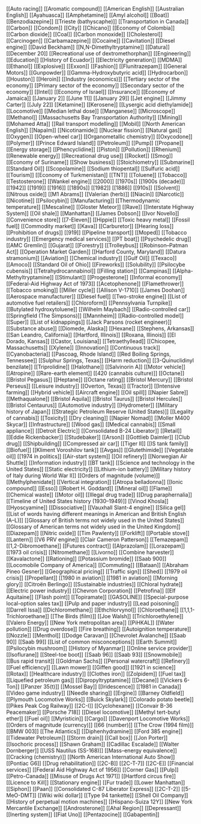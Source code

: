 [[Auto racing]]
[[Aromatic compound]]
[[American English]]
[[Australian English]]
[[Ayahuasca]]
[[Amphetamine]]
[[Amyl alcohol]]
[[Boat]]
[[Benzodiazepine]]
[[Trieste (bathyscaphe)]]
[[Transportation in Canada]]
[[Carbon]]
[[Condom]]
[[City]]
[[Chicano]]
[[Economy of Colombia]]
[[Carbon dioxide]]
[[Coal]]
[[Carbon monoxide]]
[[Cholesterol]]
[[Carcinogen]]
[[Carbamazepine]]
[[Cocaine]]
[[Cavitation]]
[[Diesel engine]]
[[David Beckham]]
[[N,N-Dimethyltryptamine]]
[[Datura]]
[[December 20]]
[[Recreational use of dextromethorphan]]
[[Engineering]]
[[Education]]
[[History of Ecuador]]
[[Electricity generation]]
[[MDMA]]
[[Ethanol]]
[[Explosive]]
[[Exxon]]
[[Fashion]]
[[Flunitrazepam]]
[[General Motors]]
[[Gunpowder]]
[[Gamma-Hydroxybutyric acid]]
[[Hydrocarbon]]
[[Houston]]
[[Heroin]]
[[Industry (economics)]]
[[Tertiary sector of the economy]]
[[Primary sector of the economy]]
[[Secondary sector of the economy]]
[[Intel]]
[[Economy of Israel]]
[[Insurance]]
[[Economy of Jamaica]]
[[January 2]]
[[June 11]]
[[January 29]]
[[Jet engine]]
[[Jimmy Carter]]
[[July 22]]
[[Ketamine]]
[[Kerosene]]
[[Lysergic acid diethylamide]]
[[Locomotive]]
[[Median lethal dose]]
[[Manganese]]
[[Microscope]]
[[Methanol]]
[[Massachusetts Bay Transportation Authority]]
[[Mining]]
[[Mohamed Atta]]
[[Rail transport modelling]]
[[Mobil]]
[[North American English]]
[[Napalm]]
[[Nicotinamide]]
[[Nuclear fission]]
[[Natural gas]]
[[Oxygen]]
[[Open-wheel car]]
[[Organometallic chemistry]]
[[Oxycodone]]
[[Polymer]]
[[Prince Edward Island]]
[[Petroleum]]
[[Pump]]
[[Propane]]
[[Energy storage]]
[[Phencyclidine]]
[[Piston]]
[[Pollution]]
[[Rhenium]]
[[Renewable energy]]
[[Recreational drug use]]
[[Rocket]]
[[Smog]]
[[Economy of Suriname]]
[[Show business]]
[[Stoichiometry]]
[[Submarine]]
[[Standard Oil]]
[[Scopolamine]]
[[Sodium thiopental]]
[[Sulfuric acid]]
[[Tourism]]
[[Economy of Turkmenistan]]
[[TNT]]
[[Toluene]]
[[Tobacco]]
[[Testosterone]]
[[Wankel engine]]
[[2000]]
[[1970s]]
[[1900s (decade)]]
[[1942]]
[[1919]]
[[1916]]
[[1890s]]
[[1982]]
[[1886]]
[[910s]]
[[Solvent]]
[[Nitrous oxide]]
[[M1 Abrams]]
[[Valerian (herb)]]
[[Niacin]]
[[Narcotic]]
[[Nicotine]]
[[Psilocybin]]
[[Manufacturing]]
[[Thermodynamic temperature]]
[[Mescaline]]
[[Gloster Meteor]]
[[Rave]]
[[Interstate Highway System]]
[[Oil shale]]
[[Manhattan]]
[[James Dobson]]
[[Ivor Novello]]
[[Convenience store]]
[[7-Eleven]]
[[Hippie]]
[[Toxic heavy metal]]
[[Fossil fuel]]
[[Commodity market]]
[[Kava]]
[[Carburetor]]
[[Hearing loss]]
[[Prohibition of drugs]]
[[919]]
[[Pipeline transport]]
[[Moped]]
[[Tobacco industry]]
[[Emergency medical services]]
[[PT boat]]
[[Psychedelic drug]]
[[AMC Gremlin]]
[[Gujarat]]
[[Forestry]]
[[Trolleybus]]
[[Robinson–Patman Act]]
[[Operation Market Garden]]
[[Harford County, Maryland]]
[[Datura stramonium]]
[[Aviation]]
[[Chemical industry]]
[[Gulf Oil]]
[[Texaco]]
[[Amoco]]
[[Standard Oil of Ohio]]
[[Fireworks]]
[[Solubility]]
[[Psilocybe cubensis]]
[[Tetrahydrocannabinol]]
[[Filling station]]
[[Campinas]]
[[Alpha-Methyltryptamine]]
[[Stimulant]]
[[Progesterone]]
[[Informal economy]]
[[Federal-Aid Highway Act of 1973]]
[[Acetophenone]]
[[Flamethrower]]
[[Tobacco smoking]]
[[Miller cycle]]
[[Allison V-1710]]
[[James Doohan]]
[[Aerospace manufacturer]]
[[Diesel fuel]]
[[Two-stroke engine]]
[[List of automotive fuel retailers]]
[[Chloroform]]
[[Pennsylvania Turnpike]]
[[Butylated hydroxytoluene]]
[[Wilhelm Maybach]]
[[Radio-controlled car]]
[[Springfield (The Simpsons)]]
[[Mannheim]]
[[Radio-controlled model]]
[[Super]]
[[List of kidnappings]]
[[Jack Parsons (rocket engineer)]]
[[Substance abuse]]
[[Diomede, Alaska]]
[[Hexane]]
[[Stephens, Arkansas]]
[[San Leandro, California]]
[[Hartford, Illinois]]
[[Roxana, Illinois]]
[[El Dorado, Kansas]]
[[Castor, Louisiana]]
[[Tetraethyllead]]
[[Chicopee, Massachusetts]]
[[Xylene]]
[[Innovation]]
[[Continuous track]]
[[Cyanobacteria]]
[[Pascoag, Rhode Island]]
[[Red Boiling Springs, Tennessee]]
[[Sulphur Springs, Texas]]
[[Harm reduction]]
[[3-Quinuclidinyl benzilate]]
[[Triprolidine]]
[[Halothane]]
[[Salvinorin A]]
[[Motor vehicle]]
[[Atropine]]
[[Rare-earth element]]
[[420 (cannabis culture)]]
[[Octane]]
[[Bristol Pegasus]]
[[Heptane]]
[[Octane rating]]
[[Bristol Mercury]]
[[Bristol Perseus]]
[[Leisure industry]]
[[Overton, Texas]]
[[Tractor]]
[[Intensive farming]]
[[Hybrid vehicle]]
[[Aircraft engine]]
[[Oil spill]]
[[Napier Sabre]]
[[Methaqualone]]
[[Bristol Aquila]]
[[Bristol Taurus]]
[[Bristol Hercules]]
[[Bristol Centaurus]]
[[Automotive industry]]
[[Hydrometer]]
[[Military history of Japan]]
[[Strategic Petroleum Reserve (United States)]]
[[Legality of cannabis]]
[[Toxicity]]
[[Dry cleaning]]
[[Napier Nomad]]
[[Moller M400 Skycar]]
[[Infrastructure]]
[[Wood gas]]
[[Medical cannabis]]
[[Small appliance]]
[[Detroit Electric]]
[[Consolidated B-24 Liberator]]
[[Retail]]
[[Eddie Rickenbacker]]
[[Studebaker]]
[[Arson]]
[[Gottlieb Daimler]]
[[Club drug]]
[[Shipbuilding]]
[[Compressed air car]]
[[Tiger II]]
[[IS tank family]]
[[Biofuel]]
[[Kliment Voroshilov tank]]
[[Avgas]]
[[Glutethimide]]
[[Vegetable oil]]
[[1974 in politics]]
[[Air-start system]]
[[Oil refinery]]
[[Norwegian Air Shuttle]]
[[Information industry]]
[[BT tank]]
[[Science and technology in the United States]]
[[Static electricity]]
[[Lithium-ion battery]]
[[Military history of Italy during World War II]]
[[Orders of magnitude (volume)]]
[[Methylphenidate]]
[[Vertical integration]]
[[Atropa belladonna]]
[[Ionic compound]]
[[Esso]]
[[Robert H. Goddard]]
[[Mineral oil]]
[[Flame]]
[[Chemical waste]]
[[Motor oil]]
[[Illegal drug trade]]
[[Drug paraphernalia]]
[[Timeline of United States history (1930–1949)]]
[[Vinod Khosla]]
[[Hyoscyamine]]
[[Dissociative]]
[[Vauxhall Slant-4 engine]]
[[Silica gel]]
[[List of words having different meanings in American and British English (A–L)]]
[[Glossary of British terms not widely used in the United States]]
[[Glossary of American terms not widely used in the United Kingdom]]
[[Diazepam]]
[[Nitric oxide]]
[[Tim Pawlenty]]
[[Forklift]]
[[Portable stove]]
[[Lantern]]
[[V6 PRV engine]]
[[Clair Cameron Patterson]]
[[Temazepam]]
[[1,2-Dibromoethane]]
[[Futures contract]]
[[Alprazolam]]
[[Lorazepam]]
[[1973 oil crisis]]
[[Nitromethane]]
[[Livorno]]
[[Combine harvester]]
[[Kavalactone]]
[[Rationing]]
[[Potassium bromide]]
[[Saab 900]]
[[Locomobile Company of America]]
[[Commuting]]
[[Bataan]]
[[Abraham Pineo Gesner]]
[[Geographical pricing]]
[[Traffic sign]]
[[Shed]]
[[1979 oil crisis]]
[[Propellant]]
[[1980 in aviation]]
[[1981 in aviation]]
[[Morning glory]]
[[Citroën Berlingo]]
[[Sustainable industries]]
[[Chloral hydrate]]
[[Electric power industry]]
[[Chevron Corporation]]
[[Petrofina]]
[[Elf Aquitaine]]
[[Flash point]]
[[Topiramate]]
[[GASOLINE]]
[[Special-purpose local-option sales tax]]
[[Pulp and paper industry]]
[[Lead poisoning]]
[[Darrell Issa]]
[[Dichloromethane]]
[[Ethchlorvynol]]
[[Chloroethane]]
[[1,1,1-Trichloroethane]]
[[The Birds (film)]]
[[Joe Walsh]]
[[Trichloroethylene]]
[[Valero Energy]]
[[New York metropolitan area]]
[[PiHKAL]]
[[Water pollution]]
[[Drug overdose]]
[[Fire breathing]]
[[Autoignition temperature]]
[[Nozzle]]
[[Menthol]]
[[Dodge Caravan]]
[[Chevrolet Avalanche]]
[[Saab 90]]
[[Saab 99]]
[[List of common misconceptions]]
[[Earth Summit]]
[[Psilocybin mushroom]]
[[History of Myanmar]]
[[Online service provider]]
[[Isoflurane]]
[[Steel-toe boot]]
[[Saab 96]]
[[Saab 93]]
[[Snowmobile]]
[[Bus rapid transit]]
[[Goldman Sachs]]
[[Personal watercraft]]
[[Refinery]]
[[Fuel efficiency]]
[[Lawn mower]]
[[Giffen good]]
[[1921 in science]]
[[Rotax]]
[[Healthcare industry]]
[[Clothes iron]]
[[Zolpidem]]
[[Fuel tax]]
[[Liquefied petroleum gas]]
[[Dipropyltryptamine]]
[[Decane]]
[[Vickers 6-Ton]]
[[Panzer 35(t)]]
[[Mossel Bay]]
[[Iridescence]]
[[1981 in Canada]]
[[Video game industry]]
[[Needle sharing]]
[[Ergine]]
[[Barney Oldfield]]
[[Plymouth Locomotive Works]]
[[Buick Skylark]]
[[Colorado potato beetle]]
[[Pikes Peak Cog Railway]]
[[2C-I]]
[[Cyclohexane]]
[[Convair B-36 Peacemaker]]
[[Porsche 718]]
[[Diesel locomotive]]
[[Methyl tert-butyl ether]]
[[Fuel oil]]
[[Myristicin]]
[[Cargo]]
[[Davenport Locomotive Works]]
[[Orders of magnitude (currency)]]
[[66 (number)]]
[[The Crow (1994 film)]]
[[BMW 003]]
[[The Atlantics]]
[[Diphenhydramine]]
[[Ford 385 engine]]
[[Tidewater Petroleum]]
[[Storm drain]]
[[Call box]]
[[Jon Porter]]
[[Isochoric process]]
[[Shawn Graham]]
[[Cadillac Escalade]]
[[Walter Dornberger]]
[[USS Nautilus (SS-168)]]
[[Mass–energy equivalence]]
[[Cracking (chemistry)]]
[[North American International Auto Show]]
[[Pontiac G6]]
[[Drug rehabilitation]]
[[2C-B]]
[[2C-T-7]]
[[2C-E]]
[[Financial services]]
[[Federal Aid Highway Act of 1956]]
[[Corner Gas]]
[[Pulp]]
[[Petro-Canada]]
[[Misuse of Drugs Act 1971]]
[[Hartford circus fire]]
[[Licence to Kill]]
[[Stationary engine]]
[[Fur trade]]
[[Lower Manhattan]]
[[Siphon]]
[[Paan]]
[[Consolidated C-87 Liberator Express]]
[[2C-T-2]]
[[5-MeO-DMT]]
[[Wiki wiki dollar]]
[[Type 94 tankette]]
[[Shell Oil Company]]
[[History of perpetual motion machines]]
[[Hispano-Suiza 12Y]]
[[New York Mercantile Exchange]]
[[Androsterone]]
[[Ahal Region]]
[[Depressant]]
[[Inerting system]]
[[Fiat Uno]]
[[Pentazocine]]
[[Gabapentin]]
